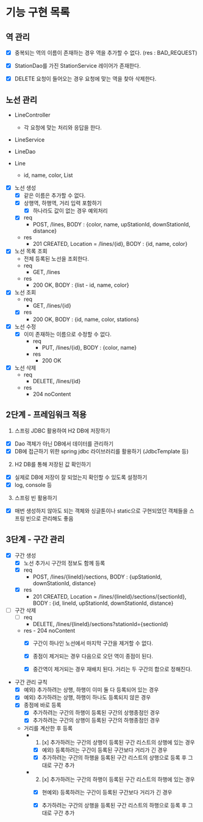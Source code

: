# 기능 구현 목록

## 역 관리
- [x] 중복되는 역의 이름이 존재하는 경우 역을 추가할 수 없다. (res : BAD_REQUEST)
- [x] StationDao를 가진 StationService 레이어가 존재한다.
- [x] DELETE 요청이 들어오는 경우 요청에 맞는 역을 찾아 삭제한다.


## 노선 관리
- LineController
    - 각 요청에 맞는 처리와 응답을 한다.
- LineService

- LineDao

- Line
    - id, name, color, List<Station>

- [x] 노선 생성
    - [x] 같은 이름은 추가할 수 없다.
    - [x] 상행역, 하행역, 거리 입력 포함하기
        - [x] 하나라도 값이 없는 경우 예외처리
    - [x] req
        - POST, /lines, BODY : {color, name, upStationId, downStationId, distance}
    - res
        - 201 CREATED, Location = /lines/{id}, BODY : {id, name, color}
- [x] 노선 목록 조회
    - 전체 등록된 노선을 조회한다.
    - req
        - GET, /lines
    - res
        - 200 OK, BODY : {list - id, name, color}
- [x] 노선 조회
    - req
        - GET, /lines/{id}
    - [x] res
        - 200 OK, BODY : {id, name, color, stations}
- [x] 노선 수정
    - [x] 이미 존재하는 이름으로 수정할 수 없다.
        - req
            - PUT, /lines/{id}, BODY : {color, name}
        - res
            - 200 OK
- [x] 노선 삭제
    - req
        - DELETE, /lines/{id}
    - res
        - 204 noContent


## 2단계 - 프레임워크 적용
1. 스프링 JDBC 활용하여 H2 DB에 저장하기
- [x] Dao 객체가 아닌 DB에서 데이터를 관리하기
- [x] DB에 접근하기 위한 spring jdbc 라이브러리를 활용하기 (JdbcTemplate 등)
2. H2 DB를 통해 저장된 값 확인하기
- [x] 실제로 DB에 저장이 잘 되었는지 확인할 수 있도록 설정하기
- [x] log, console 등
3. 스프링 빈 활용하기
- [x] 매번 생성하지 않아도 되는 객체와 싱글톤이나 static으로 구현되었던 객체들을 스프링 빈으로 관리해도 좋음


## 3단계 - 구간 관리
- [x] 구간 생성
    - [x] 노선 추가시 구간의 정보도 함께 등록
    - [x] req
        - POST, /lines/{lineId}/sections, BODY : {upStationId, downStationId, distance}
    - [x] res
        - 201 CREATED, Location = /lines/{lineId}/sections/{sectionId}, BODY : {id, lineId, upStationId, downStationId, distance}
- [ ] 구간 삭제
    - [ ] req
        - DELETE, /lines/{lineId}/sections?stationId={sectionId}
    - res
          - 204 noContent
        - [x] 구간이 하나인 노선에서 마지막 구간을 제거할 수 없다.
        - [x] 종점이 제거되는 경우 다음으로 오던 역이 종점이 된다.
        - [x] 중간역이 제거되는 경우 재배치 된다. 거리는 두 구간의 합으로 정해진다.
    

- 구간 관리 규칙
    - [x] 예외) 추가하려는 상행, 하행이 이미 둘 다 등록되어 있는 경우
    - [x] 예외) 추가하려는 상행, 하행이 하나도 등록되지 않은 경우
    - [x] 종점에 바로 등록
        - [x] 추가하려는 구간의 하행이 등록된 구간의 상행종점인 경우
        - [x] 추가하려는 구간의 상행이 등록된 구간의 하행종점인 경우
    - 거리를 계산한 후 등록
        - 1. [x] 추가하려는 구간의 상행이 등록된 구간 리스트의 상행에 있는 경우
            - [x] 예외) 등록하려는 구간이 등록된 구간보다 거리가 긴 경우
            - [x] 추가하려는 구간의 하행을 등록된 구간 리스트의 상행으로 등록 후 그대로 구간 추가
        - 2. [x] 추가하려는 구간의 하행이 등록된 구간 리스트의 하행에 있는 경우
            - [x] 현예외) 등록하려는 구간이 등록된 구간보다 거리가 긴 경우
            - [x] 추가하려는 구간의 상행을 등록된 구간 리스트의 하행으로 등록 후 그대로 구간 추가

